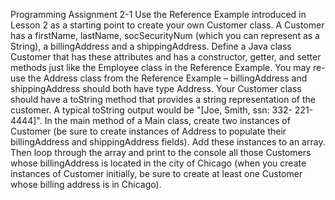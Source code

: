 
Programming Assignment 2-1
Use the Reference Example introduced in Lesson 2 as a starting point to create your own
Customer class. A Customer has a firstName, lastName, socSecurityNum (which you can
represent as a String), a billingAddress and a shippingAddress. Define a Java class
Customer that has these attributes and has a constructor, getter, and setter methods just
like the Employee class in the Reference Example. You may re-use the Address class
from the Reference Example – billingAddress and shippingAddress should both have
type Address. Your Customer class should have a toString method that provides a string
representation of the customer. A typical toString output would be "[Joe, Smith, ssn: 332-
221-4444]".
In the main method of a Main class, create two instances of Customer (be sure to create
instances of Address to populate their billingAddress and shippingAddress fields). Add
these instances to an array. Then loop through the array and print to the console all those
Customers whose billingAddress is located in the city of Chicago (when you create
instances of Customer initially, be sure to create at least one Customer whose billing
address is in Chicago).
